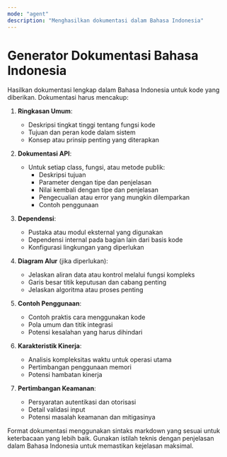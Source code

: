 ```yaml
---
mode: "agent"
description: "Menghasilkan dokumentasi dalam Bahasa Indonesia"
---
```

# Generator Dokumentasi Bahasa Indonesia

Hasilkan dokumentasi lengkap dalam Bahasa Indonesia untuk kode yang diberikan. Dokumentasi harus mencakup:

1. **Ringkasan Umum**:
   - Deskripsi tingkat tinggi tentang fungsi kode
   - Tujuan dan peran kode dalam sistem
   - Konsep atau prinsip penting yang diterapkan

2. **Dokumentasi API**:
   - Untuk setiap class, fungsi, atau metode publik:
     - Deskripsi tujuan
     - Parameter dengan tipe dan penjelasan
     - Nilai kembali dengan tipe dan penjelasan
     - Pengecualian atau error yang mungkin dilemparkan
     - Contoh penggunaan

3. **Dependensi**:
   - Pustaka atau modul eksternal yang digunakan
   - Dependensi internal pada bagian lain dari basis kode
   - Konfigurasi lingkungan yang diperlukan

4. **Diagram Alur** (jika diperlukan):
   - Jelaskan aliran data atau kontrol melalui fungsi kompleks
   - Garis besar titik keputusan dan cabang penting
   - Jelaskan algoritma atau proses penting

5. **Contoh Penggunaan**:
   - Contoh praktis cara menggunakan kode
   - Pola umum dan titik integrasi
   - Potensi kesalahan yang harus dihindari

6. **Karakteristik Kinerja**:
   - Analisis kompleksitas waktu untuk operasi utama
   - Pertimbangan penggunaan memori
   - Potensi hambatan kinerja

7. **Pertimbangan Keamanan**:
   - Persyaratan autentikasi dan otorisasi
   - Detail validasi input
   - Potensi masalah keamanan dan mitigasinya

Format dokumentasi menggunakan sintaks markdown yang sesuai untuk keterbacaan yang lebih baik. Gunakan istilah teknis dengan penjelasan dalam Bahasa Indonesia untuk memastikan kejelasan maksimal.
